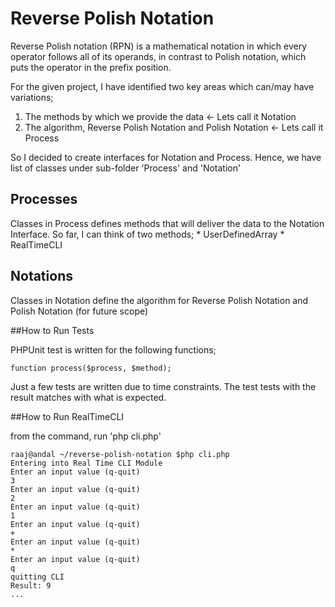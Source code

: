 # Reverse Polish Notation

Reverse Polish notation (RPN) is a mathematical notation in which every operator follows all of its operands,
in contrast to Polish notation, which puts the operator in the prefix position.

For the given project, I have identified two key areas which can/may have variations;
1. The methods by which we provide the data <- Lets call it Notation
2. The algorithm, Reverse Polish Notation and Polish Notation <- Lets call it Process

So I decided to create interfaces for Notation and Process. Hence, we have list of classes under sub-folder
'Process' and 'Notation'

## Processes

Classes in Process defines methods that will deliver the data to the Notation Interface.
So far, I can think of two methods;
    * UserDefinedArray
    * RealTimeCLI

## Notations

Classes in Notation define the algorithm for Reverse Polish Notation and Polish Notation (for future scope)


##How to Run Tests

PHPUnit test is written for the following functions;
```
function process($process, $method);
```

Just a few tests are written due to time constraints. The test tests with the result matches with what is expected.


##How to Run RealTimeCLI

from the command, run 'php cli.php'
```
raaj@andal ~/reverse-polish-notation $php cli.php 
Entering into Real Time CLI Module
Enter an input value (q-quit)
3
Enter an input value (q-quit)
2
Enter an input value (q-quit)
1
Enter an input value (q-quit)
+
Enter an input value (q-quit)
*
Enter an input value (q-quit)
q
quitting CLI
Result: 9
...

